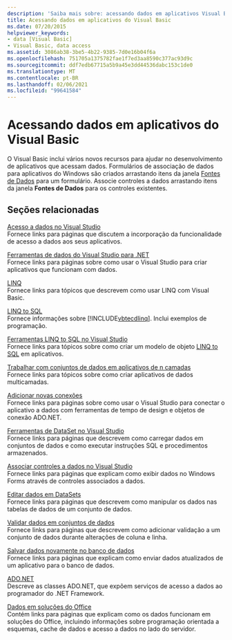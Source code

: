 ```yaml
---
description: 'Saiba mais sobre: acessando dados em aplicativos Visual Basic'
title: Acessando dados em aplicativos do Visual Basic
ms.date: 07/20/2015
helpviewer_keywords:
- data [Visual Basic]
- Visual Basic, data access
ms.assetid: 3086ab38-3be5-4b22-9385-7d0e16b04f6a
ms.openlocfilehash: 751705a1375782fae1f7ed3aa8590c377ac93d9c
ms.sourcegitcommit: ddf7edb67715a5b9a45e3dd44536dabc153c1de0
ms.translationtype: MT
ms.contentlocale: pt-BR
ms.lasthandoff: 02/06/2021
ms.locfileid: "99641584"
---
```

# <a name="accessing-data-in-visual-basic-applications"></a>Acessando dados em aplicativos do Visual Basic

O Visual Basic inclui vários novos recursos para ajudar no desenvolvimento de aplicativos que acessam dados. Formulários de associação de dados para aplicativos do Windows são criados arrastando itens da janela [Fontes de Dados](/visualstudio/data-tools/add-new-data-sources) para um formulário. Associe controles a dados arrastando itens da janela **Fontes de Dados** para os controles existentes.

## <a name="related-sections"></a>Seções relacionadas

[Acesso a dados no Visual Studio](/visualstudio/data-tools/)  
Fornece links para páginas que discutem a incorporação da funcionalidade de acesso a dados aos seus aplicativos.

[Ferramentas de dados do Visual Studio para .NET](/visualstudio/data-tools/visual-studio-data-tools-for-dotnet)  
Fornece links para páginas sobre como usar o Visual Studio para criar aplicativos que funcionam com dados.

[LINQ](../programming-guide/language-features/linq/index.md)  
Fornece links para tópicos que descrevem como usar LINQ com Visual Basic.

[LINQ to SQL](../../framework/data/adonet/sql/linq/index.md)  
Fornece informações sobre [!INCLUDE[vbtecdlinq](~/includes/vbtecdlinq-md.md)]. Inclui exemplos de programação.  

[Ferramentas LINQ to SQL no Visual Studio](/visualstudio/data-tools/linq-to-sql-tools-in-visual-studio2)  
Fornece links para tópicos sobre como criar um modelo de objeto [LINQ to SQL](../../framework/data/adonet/sql/linq/index.md) em aplicativos.

[Trabalhar com conjuntos de dados em aplicativos de n camadas](/visualstudio/data-tools/work-with-datasets-in-n-tier-applications)  
Fornece links para tópicos sobre como criar aplicativos de dados multicamadas.

[Adicionar novas conexões](/visualstudio/data-tools/add-new-connections)  
Fornece links para páginas sobre como usar o Visual Studio para conectar o aplicativo a dados com ferramentas de tempo de design e objetos de conexão ADO.NET.

[Ferramentas de DataSet no Visual Studio](/visualstudio/data-tools/dataset-tools-in-visual-studio)  
Fornece links para páginas que descrevem como carregar dados em conjuntos de dados e como executar instruções SQL e procedimentos armazenados.  

[Associar controles a dados no Visual Studio](/visualstudio/data-tools/bind-controls-to-data-in-visual-studio)  
Fornece links para páginas que explicam como exibir dados no Windows Forms através de controles associados a dados.

[Editar dados em DataSets](/visualstudio/data-tools/edit-data-in-datasets)  
Fornece links para páginas que descrevem como manipular os dados nas tabelas de dados de um conjunto de dados.  

[Validar dados em conjuntos de dados](/visualstudio/data-tools/validate-data-in-datasets)  
Fornece links para páginas que descrevem como adicionar validação a um conjunto de dados durante alterações de coluna e linha.

[Salvar dados novamente no banco de dados](/visualstudio/data-tools/save-data-back-to-the-database)  
Fornece links para páginas que explicam como enviar dados atualizados de um aplicativo para o banco de dados.

[ADO.NET](../../framework/data/adonet/index.md)  
Descreve as classes ADO.NET, que expõem serviços de acesso a dados ao programador do .NET Framework.

[Dados em soluções do Office](/visualstudio/vsto/data-in-office-solutions)  
Contém links para páginas que explicam como os dados funcionam em soluções do Office, incluindo informações sobre programação orientada a esquemas, cache de dados e acesso a dados no lado do servidor.
